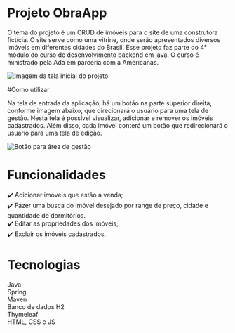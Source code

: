 # Projeto ObraApp

O tema do projeto é um CRUD de imóveis para o site de uma construtora fictícia. O site serve como uma vitrine, onde serão apresentados diversos imóveis em diferentes cidades do Brasil.
Esse projeto faz parte do 4° módulo do curso de desenvolvimento backend em java. O curso é ministrado pela Ada em parceria com a Americanas.

![Imagem da tela inicial do projeto](https://user-images.githubusercontent.com/84160206/223740527-fba1925e-4bef-4974-ba5d-0a6e8906299b.png)


#Como utilizar

Na tela de entrada da aplicação, há um botão na parte superior direita, conforme imagem abaixo, que direcionará o usuário para uma tela de gestão. Nesta tela é possível visualizar, adicionar e remover os imóveis cadastrados. Além disso, cada imóvel conterá um botão que redirecionará o usuário para uma tela de edição.

![Botão para área de gestão](https://user-images.githubusercontent.com/84160206/223857784-ca9e0133-b834-4e1f-b34e-59754f8b470a.PNG)

# Funcionalidades

:heavy_check_mark: Adicionar imóveis que estão a venda;
 <br>
:heavy_check_mark: Fazer uma busca do imóvel desejado por range de preço, cidade e quantidade de dormitórios.
 <br>
:heavy_check_mark: Editar as propriedades dos imóveis;
 <br>
:heavy_check_mark: Excluir os imóveis cadastrados.

# Tecnologias
Java  <br>
Spring  <br>
Maven  <br>
Banco de dados H2  <br>
Thymeleaf  <br>
HTML, CSS e JS
